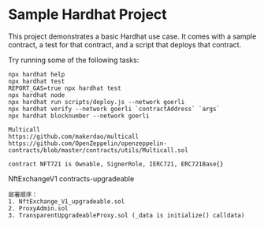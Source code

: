# Sample Hardhat Project

This project demonstrates a basic Hardhat use case. It comes with a sample contract, a test for that contract, and a script that deploys that contract.

Try running some of the following tasks:

```shell
npx hardhat help
npx hardhat test
REPORT_GAS=true npx hardhat test
npx hardhat node
npx hardhat run scripts/deploy.js --network goerli
npx hardhat verify --network goerli `contractAddress` `args`
npx hardhat blocknumber --network goerli
```

```
Multicall
https://github.com/makerdao/multicall
https://github.com/OpenZeppelin/openzeppelin-contracts/blob/master/contracts/utils/Multicall.sol

contract NFT721 is Ownable, SignerRole, IERC721, ERC721Base{}
```

NftExchangeV1 contracts-upgradeable

```
部署顺序：
1. NftExchange_V1_upgradeable.sol
2. ProxyAdmin.sol
3. TransparentUpgradeableProxy.sol (_data is initialize() calldata)
```
